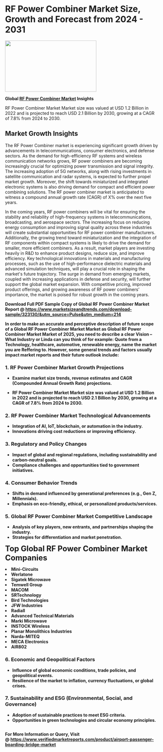 <H1>RF Power Combiner Market Size, Growth and Forecast from 2024 - 2031</H1><img class="aligncenter size-medium wp-image-584254" src="https://thirdeyenews.in/wp-content/uploads/2024/09/Global-Market-Research-300x168.jpeg" alt="" width="300" height="168" /><p><strong>Global&nbsp;<a href="https://www.marketsizeandtrends.com/download-sample/323130/&amp;utm_source=Pulse&amp;utm_medium=214">RF Power Combiner Market</a> Insights</strong></p><p>RF Power Combiner Market Market size was valued at USD 1.2 Billion in 2022 and is projected to reach USD 2.1 Billion by 2030, growing at a CAGR of 7.8% from 2024 to 2030.</p><p><h2>Market Growth Insights</h2> <p>The RF Power Combiner market is experiencing significant growth driven by advancements in telecommunications, consumer electronics, and defense sectors. As the demand for high-efficiency RF systems and wireless communication networks grows, RF power combiners are becoming increasingly crucial for optimizing power transmission and signal integrity. The increasing adoption of 5G networks, along with rising investments in satellite communication and radar systems, is expected to further propel market growth. Moreover, the shift towards miniaturized and integrated electronic systems is also driving demand for compact and efficient power combining solutions. The RF power combiner market is anticipated to witness a compound annual growth rate (CAGR) of X% over the next five years.</p> <p><strong></strong></p> <p>In the coming years, RF power combiners will be vital for ensuring the stability and reliability of high-frequency systems in telecommunications, broadcasting, and aerospace sectors. The increasing focus on reducing energy consumption and improving signal quality across these industries will create substantial opportunities for RF power combiner manufacturers. Additionally, the growing trend toward miniaturization and the integration of RF components within compact systems is likely to drive the demand for smaller, more efficient combiners. As a result, market players are investing heavily in R&D to enhance product designs, reduce size, and improve efficiency. Key technological innovations in materials and manufacturing processes, such as the use of high-performance dielectric materials and advanced simulation techniques, will play a crucial role in shaping the market's future trajectory. The surge in demand from emerging markets, coupled with increasing applications in defense and security, will further support the global market expansion. With competitive pricing, improved product offerings, and growing awareness of RF power combiners’ importance, the market is poised for robust growth in the coming years.</p> <p><strong></p><p><span class=""><strong>Download Full PDF Sample Copy of Global RF Power Combiner Market Report</strong> @ <a href="https://www.marketsizeandtrends.com/download-sample/323130/&amp;utm_source=Pulse&amp;utm_medium=214" target="_blank">https://www.marketsizeandtrends.com/download-sample/323130/&amp;utm_source=Pulse&amp;utm_medium=214</a></span></p><p>In order to make an accurate and perceptive description of future scope of a Global&nbsp;RF Power Combiner Market Market as Global&nbsp;RF Power Combiner Market Market of 2025, you need to describe a clear Vision &ndash; What Industry or Linda can you think of for example: Quote from a Technology, healthcare, automotive, renewable energy, name the market you are Reffering to. However, some general trends and factors usually impact market reports and their future outlook include:</p><h3>1.&nbsp;<strong>RF Power Combiner Market Growth Projections</strong></h3><ul><li>Examine market size trends, revenue estimates and CAGR (Compounded Annual Growth Rate) projections.</li><li><p>RF Power Combiner Market Market size was valued at USD 1.2 Billion in 2022 and is projected to reach USD 2.1 Billion by 2030, growing at a CAGR of 7.8% from 2024 to 2030.</p></li></ul><h3>2.&nbsp;<strong>RF Power Combiner Market Technological Advancements</strong></h3><ul><li>Integration of AI, IoT, blockchain, or automation in the industry.</li><li>Innovations driving cost reductions or improving efficiency.</li></ul><h3>3.&nbsp;<strong>Regulatory and Policy Changes</strong></h3><ul><li>Impact of global and regional regulations, including sustainability and carbon-neutral goals.</li><li>Compliance challenges and opportunities tied to government initiatives.</li></ul><h3>4.&nbsp;<strong>Consumer Behavior Trends</strong></h3><ul><li>Shifts in demand influenced by generational preferences (e.g., Gen Z, Millennials).</li><li>Emphasis on eco-friendly, ethical, or personalized products/services.</li></ul><h3>5.&nbsp;<strong>Global RF Power Combiner Market Competitive Landscape</strong></h3><ul><li>Analysis of key players, new entrants, and partnerships shaping the industry.</li><li>Strategies for differentiation and market penetration.</li></ul><p data-pm-slice="1 1 []"><span style="color: inherit; font-family: inherit; font-size: 25px;">Top Global RF Power Combiner Market Companies</span></p><div class="" data-test-id=""><p><li>Mini-Circuits</li><li> Werlatone</li><li> Sigatek Microwave</li><li> Temwell Group</li><li> MACOM</li><li> SRTechnology</li><li> Bird Technologies</li><li> JFW Industries</li><li> Radiall</li><li> Advanced Technical Materials</li><li> Marki Microwave</li><li> INSTOCK Wireless</li><li> Planar Monolithics Industries</li><li> Narda-MITEQ</li><li> MECA Electronics</li><li> AIR802</li></p></div><h3>6.&nbsp;<strong>Economic and Geopolitical Factors</strong></h3><ul><li>Influence of global economic conditions, trade policies, and geopolitical events.</li><li>Resilience of the market to inflation, currency fluctuations, or global crises.</li></ul><h3>7.&nbsp;<strong>Sustainability and ESG (Environmental, Social, and Governance)</strong></h3><ul><li>Adoption of sustainable practices to meet ESG criteria.</li><li>Opportunities in green technologies and circular economy principles.</li></ul><h2><strong style="font-size: 14px;">For More Information or Query, Visit @&nbsp;</strong><a style="background-color: #ffffff; font-size: 14px;" href="https://www.marketsizeandtrends.com/report/rf-power-combiner-market/" target="_blank">https://www.verifiedmarketreports.com/product/airport-passenger-boarding-bridge-market</a></h2>
